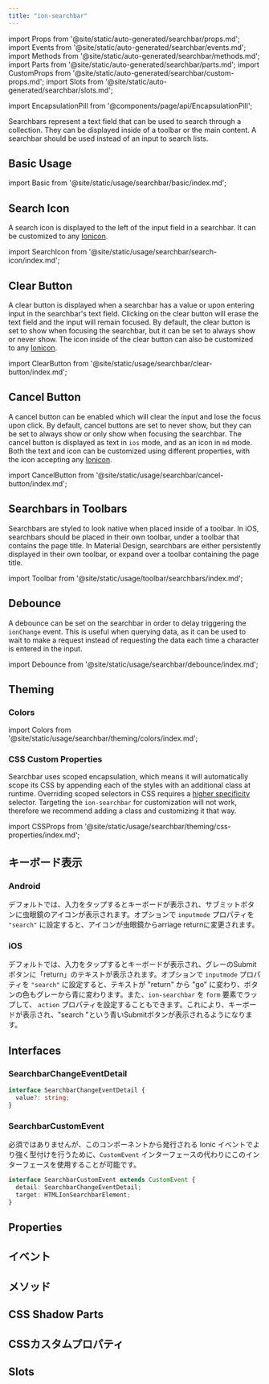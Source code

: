 ```yaml
---
title: "ion-searchbar"
---
```

import Props from '@site/static/auto-generated/searchbar/props.md';
import Events from '@site/static/auto-generated/searchbar/events.md';
import Methods from '@site/static/auto-generated/searchbar/methods.md';
import Parts from '@site/static/auto-generated/searchbar/parts.md';
import CustomProps from '@site/static/auto-generated/searchbar/custom-props.md';
import Slots from '@site/static/auto-generated/searchbar/slots.md';

<head>
  <title>Search Bar Icon for Keyboard Text Display | Ion-Search Bar</title>
  <meta name="description" content="Search barsは、コレクションを検索するために使用できるテキストフィールドを表します。AndroidとiOSのキーボード表示で、Ion-Search Barをアイコンとして入力する方法をご紹介します。" />
</head>

import EncapsulationPill from '@components/page/api/EncapsulationPill';

<EncapsulationPill type="scoped" />

Searchbars represent a text field that can be used to search through a collection. They can be displayed inside of a toolbar or the main content. A searchbar should be used instead of an input to search lists.


## Basic Usage

import Basic from '@site/static/usage/searchbar/basic/index.md';

<Basic />


## Search Icon

A search icon is displayed to the left of the input field in a searchbar. It can be customized to any [Ionicon](https://ionic.io/ionicons/).

import SearchIcon from '@site/static/usage/searchbar/search-icon/index.md';

<SearchIcon />


## Clear Button

A clear button is displayed when a searchbar has a value or upon entering input in the searchbar's text field. Clicking on the clear button will erase the text field and the input will remain focused. By default, the clear button is set to show when focusing the searchbar, but it can be set to always show or never show. The icon inside of the clear button can also be customized to any [Ionicon](https://ionic.io/ionicons/).

import ClearButton from '@site/static/usage/searchbar/clear-button/index.md';

<ClearButton />


## Cancel Button

A cancel button can be enabled which will clear the input and lose the focus upon click. By default, cancel buttons are set to never show, but they can be set to always show or only show when focusing the searchbar. The cancel button is displayed as text in `ios` mode, and as an icon in `md` mode. Both the text and icon can be customized using different properties, with the icon accepting any [Ionicon](https://ionic.io/ionicons/).

import CancelButton from '@site/static/usage/searchbar/cancel-button/index.md';

<CancelButton />


## Searchbars in Toolbars

Searchbars are styled to look native when placed inside of a toolbar. In iOS, searchbars should be placed in their own toolbar, under a toolbar that contains the page title. In Material Design, searchbars are either persistently displayed in their own toolbar, or expand over a toolbar containing the page title.

<!-- Reuse the playground from the Toolbar directory -->
import Toolbar from '@site/static/usage/toolbar/searchbars/index.md';

<Toolbar />


## Debounce

A debounce can be set on the searchbar in order to delay triggering the `ionChange` event. This is useful when querying data, as it can be used to wait to make a request instead of requesting the data each time a character is entered in the input.

import Debounce from '@site/static/usage/searchbar/debounce/index.md';

<Debounce />


## Theming

### Colors

import Colors from '@site/static/usage/searchbar/theming/colors/index.md';

<Colors />

### CSS Custom Properties

Searchbar uses scoped encapsulation, which means it will automatically scope its CSS by appending each of the styles with an additional class at runtime. Overriding scoped selectors in CSS requires a [higher specificity](https://developer.mozilla.org/en-US/docs/Web/CSS/Specificity) selector. Targeting the `ion-searchbar` for customization will not work, therefore we recommend adding a class and customizing it that way.

import CSSProps from '@site/static/usage/searchbar/theming/css-properties/index.md';

<CSSProps />


## キーボード表示

### Android

デフォルトでは、入力をタップするとキーボードが表示され、サブミットボタンに虫眼鏡のアイコンが表示されます。オプションで `inputmode` プロパティを `"search"` に設定すると、アイコンが虫眼鏡からarriage returnに変更されます。

### iOS

デフォルトでは、入力をタップするとキーボードが表示され、グレーのSubmitボタンに「return」のテキストが表示されます。オプションで `inputmode` プロパティを `"search"` に設定すると、テキストが "return" から "go" に変わり、ボタンの色もグレーから青に変わります。また、`ion-searchbar` を `form` 要素でラップして、 `action` プロパティを設定することもできます。これにより、キーボードが表示され、"search "という青いSubmitボタンが表示されるようになります。

## Interfaces

### SearchbarChangeEventDetail

```typescript
interface SearchbarChangeEventDetail {
  value?: string;
}
```

### SearchbarCustomEvent

必須ではありませんが、このコンポーネントから発行される Ionic イベントでより強く型付けを行うために、`CustomEvent` インターフェースの代わりにこのインターフェースを使用することが可能です。

```typescript
interface SearchbarCustomEvent extends CustomEvent {
  detail: SearchbarChangeEventDetail;
  target: HTMLIonSearchbarElement;
}
```


## Properties
<Props />

## イベント
<Events />

## メソッド
<Methods />

## CSS Shadow Parts
<Parts />

## CSSカスタムプロパティ
<CustomProps />

## Slots
<Slots />
